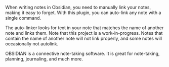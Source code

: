 When writing notes in Obsidian, you need to manually link your notes, making it easy to forget. With this plugin, you can auto-link any note with a single command.

The auto-linker looks for text in your note that matches the name of another note and links them. Note that this project is a work-in-progress. Notes that contain the name of another note will not link properly, and some notes will occasionally not autolink.

OBSIDIAN is a connective note-taking software. It is great for note-taking, planning, journaling, and much more.
